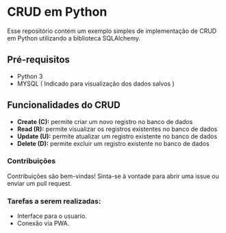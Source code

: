 <h1>CRUD em Python</h1>

<p>Esse repositório contém um exemplo simples de implementação de CRUD em Python utilizando a biblioteca SQLAlchemy.</p>

<h2>Pré-requisitos</h2>

<ul>
  <li>Python 3</li>
  <li>MYSQL ( Indicado para visualização dos dados salvos )</li>
</ul>

<h2>Funcionalidades do CRUD</h2>

<ul>
  <li><b>Create (C):</b> permite criar um novo registro no banco de dados</li>
  <li><b>Read (R):</b> permite visualizar os registros existentes no banco de dados</li>
  <li><b>Update (U):</b> permite atualizar um registro existente no banco de dados</li>
  <li><b>Delete (D):</b> permite excluir um registro existente no banco de dados</li>
</ul>

<h3>Contribuições</h3>

<p>Contribuições são bem-vindas! Sinta-se à vontade para abrir uma issue ou enviar um pull request.</p>

<h3>Tarefas a serem realizadas:</h3>

<ul>
  <li>Interface para o usuario.</li>
  <li>Conexão via PWA.</li>
</ul>
